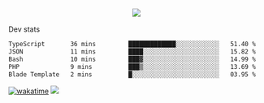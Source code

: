 <h3 align="center">
  <a href="https://github.com/spoopy2023">
      <img src="https://github-profile-trophy.vercel.app/?username=Spoopy2023&no-bg=true&no-frame=true">
  </a>
</h3>

Dev stats
<!--START_SECTION:waka-->

```txt
TypeScript       36 mins         █████████████░░░░░░░░░░░░   51.40 %
JSON             11 mins         ████░░░░░░░░░░░░░░░░░░░░░   15.82 %
Bash             10 mins         ███▓░░░░░░░░░░░░░░░░░░░░░   14.99 %
PHP              9 mins          ███▒░░░░░░░░░░░░░░░░░░░░░   13.69 %
Blade Template   2 mins          █░░░░░░░░░░░░░░░░░░░░░░░░   03.95 %
```

<!--END_SECTION:waka-->
[![wakatime](https://wakatime.com/badge/user/018ece4c-ff65-47b1-86a2-26e4e720c978.svg)](https://wakatime.com/@mac_g)
<img src="https://camo.githubusercontent.com/935c1e1091fb0ce9d975d06263ed4bc014721cd7e52b557f59b07c85da01afe3/68747470733a2f2f6b6f6d617265762e636f6d2f67687076632f3f757365726e616d653d5843726166744d616e3532266c6162656c3d566965777326636f6c6f723d626c7565267374796c653d706c6173746963">
